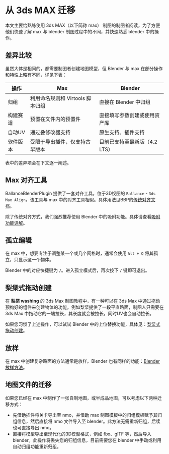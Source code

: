 # 从 3ds MAX 迁移

本文主要给熟练使用 3ds MAX（以下简称 max） 制图的制图者阅读，为了方便他们快速了解 max 与 blender 制图过程中的不同，并快速熟悉 blender 中的操作。

## 差异比较

虽然大体是相同的，都需要制图者创建地图模型，但 Blender 与 max 在部分操作和特性上略有不同，详见下表：

|操作|Max|Blender|
|-|-|-|
|归组|利用命名规则和 Virtools 脚本归组|直接在 Blender 中归组|
|构建赛道|预置在文件内的预置件|直接填写参数创建或使用资产库|
|自动UV|通过叠修改器支持|原生支持、插件支持|
|软件版本|受限于导出插件，仅支持古早版本|目前已支持至最新版（4.2 LTS）|

表中的差异项会在下文逐一阐述。

## Max 对齐工具

BallanceBlenderPlugin 提供了一套对齐工具，位于3D视图的 `Ballance` - `3ds Max Align`。该工具与 max 中的对齐工具相似。具体用法见BBP的[传统对齐文档](https://yyc12345.github.io/BallanceBlenderHelper/zh-cn/legacy-align/)。

除了传统对齐方式，我们强烈推荐使用 Blender 中的吸附功能。具体请查看[吸附功能详解](./blender/snapping.md)。

## 孤立编辑

在 max 中，想要专注于调整某一个或几个网格时，通常会使用 `Alt + Q` 将其孤立，只显示这一个物体。

Blender 中的对应快捷键为 `/`。进入孤立模式后，再次按下 `/` 键即可退出。

## 梨栠式拖动创建

在 **梨栠 washing** 的 3ds Max 制图教程中，有一种可以在 3ds Max 中通过拖动预构好的组件来创建物体的功能。例如梨栠提供了一段平直路面，制图人只需要在 3ds Max 中拖动它的一端拉长，其长度就会被拉长，同时UV也会自动拉长。

如果您习惯了上述操作，可以试试 Blender 中的上位替换功能，具体见：[梨栠式拖动创建](./blender/liren-drag.md)。

## 放样

在 max 中创建复杂路面的方法通常是放样。Blender 也有同样的功能：[Blender 放样方法](./blender/sampling.md)。

## 地图文件的迁移

如果您已经在 max 中制作了一张自制地图，或半成品地图，可以考虑以下两种迁移方式：

- 先借助插件将关卡导出至 nmo，并借助 max 制图模板中的归组模板赋予其归组信息，然后直接将 nmo 文件导入至 blender。此方法无需重新归组，后续也可直接导出 nmo。
- 直接将模型导出至现代化的3D模型格式，例如 fbx、glTF 等，然后导入 blender。此操作将丢失您的归组信息，目前需要您在 blender 中手动或利用自动归组功能重新归组。
